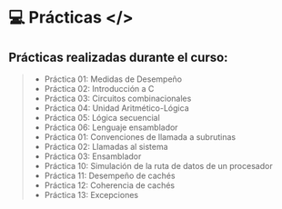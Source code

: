 # 💻 Prácticas </> 

## Prácticas realizadas durante el curso:

> - Práctica 01: Medidas de Desempeño
> - Práctica 02: Introducción a C
> - Práctica 03: Circuitos combinacionales
> - Práctica 04: Unidad Aritmético-Lógica
> - Práctica 05: Lógica secuencial
> - Práctica 06: Lenguaje ensamblador
> - Práctica 01: Convenciones de llamada a subrutinas
> - Práctica 02: Llamadas al sistema
> - Práctica 03: Ensamblador
> - Práctica 10: Simulación de la ruta de datos de un procesador
> - Práctica 11: Desempeño de cachés
> - Práctica 12: Coherencia de cachés
> - Práctica 13: Excepciones
